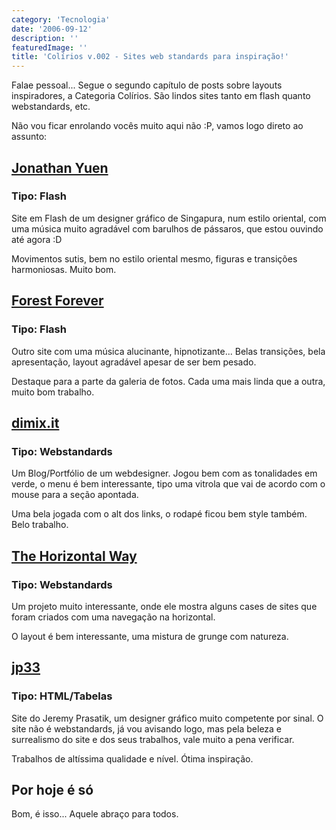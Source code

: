 ```yaml
---
category: 'Tecnologia'
date: '2006-09-12'
description: ''
featuredImage: ''
title: 'Colírios v.002 - Sites web standards para inspiração!'
---
```


Falae pessoal... Segue o segundo capítulo de posts sobre layouts inspiradores, a Categoria Colírios. São lindos sites tanto em flash quanto webstandards, etc.

Não vou ficar enrolando vocês muito aqui não :P, vamos logo direto ao assunto:

## [Jonathan Yuen](http://www.jonathanyuen.com/main.html 'Ver o site do Jonathan Yuen')

### Tipo: Flash

Site em Flash de um designer gráfico de Singapura, num estilo oriental, com uma música muito agradável com barulhos de pássaros, que estou ouvindo até agora :D

Movimentos sutis, bem no estilo oriental mesmo, figuras e transições harmoniosas. Muito bom.

## [Forest Forever](http://www.forests-forever.com/cgi-bin/index.cgi 'Ver o site do Forest Forever')

### Tipo: Flash

Outro site com uma música alucinante, hipnotizante... Belas transições, bela apresentação, layout agradável apesar de ser bem pesado.

Destaque para a parte da galeria de fotos. Cada uma mais linda que a outra, muito bom trabalho.

## [dimix.it](http://www.dimix.it/)

### Tipo: Webstandards

Um Blog/Portfólio de um webdesigner. Jogou bem com as tonalidades em verde, o menu é bem interessante, tipo uma vitrola que vai de acordo com o mouse para a seção apontada.

Uma bela jogada com o alt dos links, o rodapé ficou bem style também. Belo trabalho.

## [The Horizontal Way](http://www.thehorizontalway.com/)

### Tipo: Webstandards

Um projeto muito interessante, onde ele mostra alguns cases de sites que foram criados com uma navegação na horizontal.

O layout é bem interessante, uma mistura de grunge com natureza.

## [jp33](http://www.jp33.com/)

### Tipo: HTML/Tabelas

Site do Jeremy Prasatik, um designer gráfico muito competente por sinal. O site não é webstandards, já vou avisando logo, mas pela beleza e surrealismo do site e dos seus trabalhos, vale muito a pena verificar.

Trabalhos de altíssima qualidade e nível. Ótima inspiração.

## Por hoje é só

Bom, é isso... Aquele abraço para todos.
